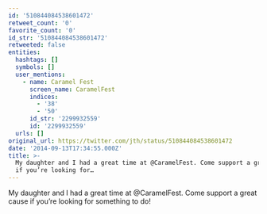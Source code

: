 ```yaml
---
id: '510844084538601472'
retweet_count: '0'
favorite_count: '0'
id_str: '510844084538601472'
retweeted: false
entities:
  hashtags: []
  symbols: []
  user_mentions:
    - name: Caramel Fest
      screen_name: CaramelFest
      indices:
        - '38'
        - '50'
      id_str: '2299932559'
      id: '2299932559'
  urls: []
original_url: https://twitter.com/jth/status/510844084538601472
date: '2014-09-13T17:34:55.000Z'
title: >-
  My daughter and I had a great time at @CaramelFest. Come support a great cause
  if you’re looking for…
---
```


My daughter and I had a great time at @CaramelFest. Come support a great cause if you’re looking for something to do!